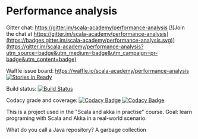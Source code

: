 Performance analysis
====================

Gitter chat: https://gitter.im/scala-academy/performance-analysis
[![Join the chat at https://gitter.im/scala-academy/performance-analysis](https://badges.gitter.im/scala-academy/performance-analysis.svg)](https://gitter.im/scala-academy/performance-analysis?utm_source=badge&utm_medium=badge&utm_campaign=pr-badge&utm_content=badge)

Waffle issue board: https://waffle.io/scala-academy/performance-analysis
[![Stories in Ready](https://badge.waffle.io/scala-academy/performance-analysis.png?label=ready&title=Ready)](http://waffle.io/scala-academy/performance-analysis)

Build status:
[![Build Status](https://travis-ci.org/scala-academy/performance-analysis.svg?branch=develop)](https://travis-ci.org/scala-academy/performance-analysis)

Codacy grade and coverage:
[![Codacy Badge](https://api.codacy.com/project/badge/grade/99aa6d53ff6644899303a0ce71b733a2)](https://www.codacy.com/app/scala-academy/performance-analysis)
[![Codacy Badge](https://api.codacy.com/project/badge/coverage/99aa6d53ff6644899303a0ce71b733a2)](https://www.codacy.com/app/scala-academy/performance-analysis)

This is a project used in the "Scala and akka in practise" course.
Goal: learn programing with Scala and Akka in a real-world scenario.

What do you call a Java repository?
A garbage collection<Java>
